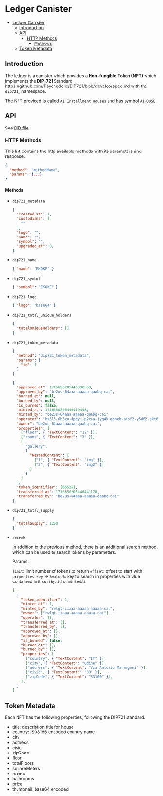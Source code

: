 # Ledger Canister

- [Ledger Canister](#ledger-canister)
  - [Introduction](#introduction)
  - [API](#api)
    - [HTTP Methods](#http-methods)
      - [Methods](#methods)
  - [Token Metadata](#token-metadata)

## Introduction

The ledger is a canister which provides a **Non-fungible Token (NFT)** which implements the **DIP-721** Standard <https://github.com/Psychedelic/DIP721/blob/develop/spec.md> with the `dip721_` namespace.

The NFT provided is called `AI Installment Houses` and has symbol `AIHOUSE`.

## API

See [DID file](../../src/ledger/ledger.did)

### HTTP Methods

This list contains the http available methods with its parameters and response.

```json
{
  "method": "methodName",
  "params": {...}
}
```

#### Methods

- `dip721_metadata`

    ```json
    {
      "created_at": 1,
      "custodians": [
        ""
      ],
      "logo": "",
      "name": "",
      "symbol": "",
      "upgraded_at": 0,
    }
    ```

- `dip721_name`

    ```json
    { "name": "EKOKE" }
    ```

- `dip721_symbol`

    ```json
    { "symbol": "EKOKE" }
    ```

- `dip721_logo`

    ```json
    { "logo": "base64" }
    ```

- `dip721_total_unique_holders`

    ```json
    {
      "totalUniqueHolders": []
    }
    ```

- `dip721_token_metadata`

    ```json
    {
      "method": "dip721_token_metadata",
      "params": {
        "id": 1
      }
    }
    ```

    ```json
    {
      "approved_at": 1716650205446390569,
      "approved_by": "be2us-64aaa-aaaaa-qaabq-cai",
      "burned_at": null,
      "burned_by": null,
      "is_burned": false,
      "minted_at": 1716650205446419448,
      "minted_by": "be2us-64aaa-aaaaa-qaabq-cai",
      "operator": "bs5l3-6b3zu-dpqyj-p2x4a-jyg4k-goneb-afof2-y5d62-skt67-3756q-dqe",
      "owner": "be2us-64aaa-aaaaa-qaabq-cai",
      "properties": [
        ["floor", { "TextContent": "12" }],
        ["rooms", { "TextContent": "3" }],
        [
          "gallery",
          {
            "NestedContent": [
              ["1", { "TextContent": "img" }],
              ["2", { "TextContent": "img2" }]
            ]
          }
        ]
      ],
      "token_identifier": [65536],
      "transferred_at": 1716650205446441178,
      "transferred_by": "be2us-64aaa-aaaaa-qaabq-cai"
    }
    ```

- `dip721_total_supply`

    ```json
    {
      "totalSupply": 1200
    }
    ```

- `search`

    In addition to the previous method, there is an additional search method, which can be used to search tokens by parameters.

    Params:

    `limit`: limit number of tokens to return
    `offset`: offset to start with
    `properties`:
      `key` => `%value%`: key to search in properties with vlue contained in it
    `sortBy`: `id` or `mintedAt`

    ```json
    [
      {
        "token_identifier": 1,
        "minted_at": 1,
        "minted_by": "rwlgt-iiaaa-aaaaa-aaaaa-cai",
        "owner": ["rwlgt-iiaaa-aaaaa-aaaaa-cai"],
        "operator": [],
        "transferred_at": [],
        "transferred_by": [],
        "approved_at": [],
        "approved_by": [],
        "is_burned": false,
        "burned_at": [],
        "burned_by": [],
        "properties": [
          ["country", { "TextContent": "IT" }],
          ["city", { "TextContent": "Udine" }],
          ["address", { "TextContent": "Via Antonio Marangoni" }],
          ["civic", { "TextContent": "33" }],
          ["zipCode", { "TextContent": "33100" }],
        ],
      }
    ]
    ```

## Token Metadata

Each NFT has the following properties, following the DIP721 standard.

- title: description title for house
- country: ISO3166 encoded country name
- city
- address
- civic
- zipCode
- floor
- totalFloors
- squareMeters
- rooms
- bathrooms
- price
- thumbnail: base64 encoded
